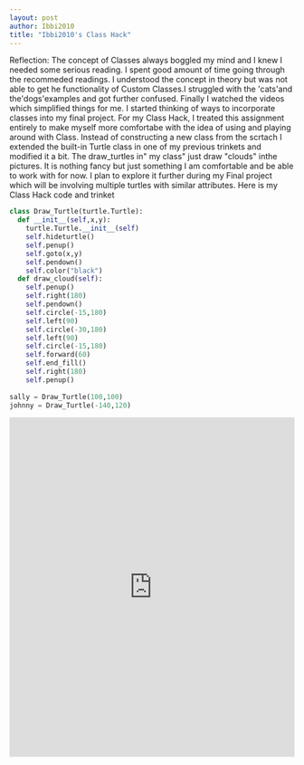 ```yaml
---
layout: post
author: Ibbi2010
title: "Ibbi2010's Class Hack"
---
```

Reflection:
The concept of Classes always boggled my mind and I knew I needed some serious reading. I spent good amount of time going through the recommeded readings. I understood the concept in theory but was not able to get he functionality of Custom Classes.I struggled with  the 'cats'and the'dogs'examples and got further confused. Finally I watched the videos which simplified things for me. I started thinking of ways to incorporate classes into my final project. For my Class Hack, I treated this assignment entirely to make myself more comfortabe with the idea of using and playing around with Class. 
Instead of constructing a new class from the scrtach I extended the built-in Turtle class in one of my previous trinkets and modified it a bit. The draw_turtles in" my class" just draw "clouds" inthe pictures. It is nothing fancy but just something I am comfortable and be able to work with for now. I plan to explore it further during my Final project which will be involving multiple turtles with similar attributes.
Here is my Class Hack code and trinket
```python
class Draw_Turtle(turtle.Turtle):
  def __init__(self,x,y):
    turtle.Turtle.__init__(self)
    self.hideturtle()
    self.penup()
    self.goto(x,y)
    self.pendown()
    self.color("black")
  def draw_cloud(self):
    self.penup()
    self.right(180)
    self.pendown()
    self.circle(-15,180)
    self.left(90)
    self.circle(-30,180)
    self.left(90)
    self.circle(-15,180)
    self.forward(60)
    self.end_fill()
    self.right(180)
    self.penup()
    
sally = Draw_Turtle(100,100)
johnny = Draw_Turtle(-140,120)
```
<iframe src="https://trinket.io/embed/python/dcb7f3c18a" width="100%" height="600" frameborder="0" marginwidth="0" marginheight="0" allowfullscreen></iframe>
